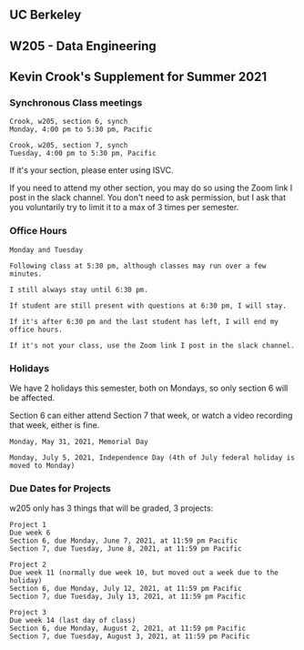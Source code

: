 ## UC Berkeley

## W205 - Data Engineering

## Kevin Crook's Supplement for Summer 2021

### Synchronous Class meetings

```
Crook, w205, section 6, synch
Monday, 4:00 pm to 5:30 pm, Pacific 
```

```
Crook, w205, section 7, synch
Tuesday, 4:00 pm to 5:30 pm, Pacific
```

If it's your section, please enter using ISVC.  

If you need to attend my other section, you may do so using the Zoom link I post in the slack channel.  You don't need to ask permission, but I ask that you voluntarily try to limit it to a max of 3 times per semester.


### Office Hours

```
Monday and Tuesday

Following class at 5:30 pm, although classes may run over a few minutes.

I still always stay until 6:30 pm.  

If student are still present with questions at 6:30 pm, I will stay.  

If it's after 6:30 pm and the last student has left, I will end my office hours.

If it's not your class, use the Zoom link I post in the slack channel.
```

### Holidays

We have 2 holidays this semester, both on Mondays, so only section 6 will be affected. 

Section 6 can either attend Section 7 that week, or watch a video recording that week, either is fine.

```
Monday, May 31, 2021, Memorial Day

Monday, July 5, 2021, Independence Day (4th of July federal holiday is moved to Monday)
```

### Due Dates for Projects

w205 only has 3 things that will be graded, 3 projects: 

```
Project 1
Due week 6
Section 6, due Monday, June 7, 2021, at 11:59 pm Pacific
Section 7, due Tuesday, June 8, 2021, at 11:59 pm Pacific

Project 2
Due week 11 (normally due week 10, but moved out a week due to the holiday)
Section 6, due Monday, July 12, 2021, at 11:59 pm Pacific
Section 7, due Tuesday, July 13, 2021, at 11:59 pm Pacific

Project 3
Due week 14 (last day of class)
Section 6, due Monday, August 2, 2021, at 11:59 pm Pacific
Section 7, due Tuesday, August 3, 2021, at 11:59 pm Pacific
```
